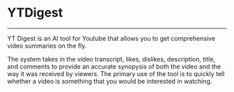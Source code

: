 # YTDigest

------

YT Digest is an AI tool for Youtube that allows you to get comprehensive video summaries on the fly.

The system takes in the video transcript, likes, dislikes, description, title, and comments to provide an accurate synopysis of both the video and the way it was received by viewers. The primary use of the tool is to quickly tell whether a video is something that you would be interested in watching.
